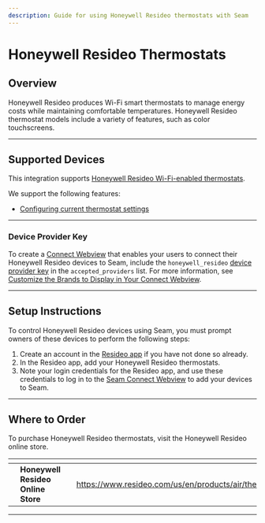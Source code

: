 ```yaml
---
description: Guide for using Honeywell Resideo thermostats with Seam
---
```


# Honeywell Resideo Thermostats

## Overview

Honeywell Resideo produces Wi-Fi smart thermostats to manage energy costs while maintaining comfortable temperatures. Honeywell Resideo thermostat models include a variety of features, such as color touchscreens.

***

## Supported Devices

This integration supports [Honeywell Resideo Wi-Fi-enabled thermostats](https://www.resideo.com/us/en/products/air/thermostats/).

We support the following features:

* [Configuring current thermostat settings](../../products/thermostats/configure-current-climate-settings.md)

***

### Device Provider Key

To create a [Connect Webview](../../core-concepts/connect-webviews/) that enables your users to connect their Honeywell Resideo devices to Seam, include the `honeywell_resideo` [device provider key](../../api-clients/connect_webviews/#device-provider-keys) in the `accepted_providers` list. For more information, see [Customize the Brands to Display in Your Connect Webview](../../core-concepts/connect-webviews/customizing-connect-webviews.md#customize-the-brands-to-display-in-your-connect-webviews).

***

## Setup Instructions

To control Honeywell Resideo devices using Seam, you must prompt owners of these devices to perform the following steps:

1. Create an account in the [Resideo app](https://www.resideo.com/us/en/resideo-smart-home-app/) if you have not done so already.
2. In the Resideo app, add your Honeywell Resideo thermostats.
3. Note your login credentials for the Resideo app, and use these credentials to log in to the [Seam Connect Webview](../../core-concepts/connect-webviews/) to add your devices to Seam.

***

## Where to Order

To purchase Honeywell Resideo thermostats, visit the Honeywell Resideo online store.

<table data-view="cards"><thead><tr><th></th><th></th><th></th><th data-hidden data-card-target data-type="content-ref"></th><th data-hidden data-card-cover data-type="files"></th></tr></thead><tbody><tr><td></td><td><strong>Honeywell Resideo Online Store</strong></td><td></td><td><a href="https://www.resideo.com/us/en/products/air/thermostats/">https://www.resideo.com/us/en/products/air/thermostats/</a></td><td><a href="../../.gitbook/assets/honeywell-logo.png">honeywell-logo.png</a></td></tr></tbody></table>

***
